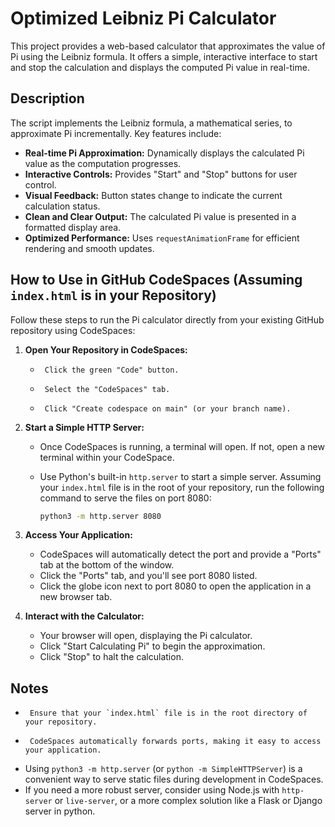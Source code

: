 # Optimized Leibniz Pi Calculator

This project provides a web-based calculator that approximates the value of Pi using the Leibniz formula. It offers a simple, interactive interface to start and stop the calculation and displays the computed Pi value in real-time.

## Description

The script implements the Leibniz formula, a mathematical series, to approximate Pi incrementally. Key features include:

-   **Real-time Pi Approximation:** Dynamically displays the calculated Pi value as the computation progresses.
-   **Interactive Controls:** Provides "Start" and "Stop" buttons for user control.
-   **Visual Feedback:** Button states change to indicate the current calculation status.
-   **Clean and Clear Output:** The calculated Pi value is presented in a formatted display area.
-   **Optimized Performance:** Uses `requestAnimationFrame` for efficient rendering and smooth updates.

## How to Use in GitHub CodeSpaces (Assuming `index.html` is in your Repository)

Follow these steps to run the Pi calculator directly from your existing GitHub repository using CodeSpaces:

1.  **Open Your Repository in CodeSpaces:**
    -      Click the green "Code" button.
    -      Select the "CodeSpaces" tab.
    -      Click "Create codespace on main" (or your branch name).

2.  **Start a Simple HTTP Server:**
    -   Once CodeSpaces is running, a terminal will open. If not, open a new terminal within your CodeSpace.
    -   Use Python's built-in `http.server` to start a simple server. Assuming your `index.html` file is in the root of your repository, run the following command to serve the files on port 8080:

        ```bash
        python3 -m http.server 8080
        ```
       
3.  **Access Your Application:**
    -   CodeSpaces will automatically detect the port and provide a "Ports" tab at the bottom of the window.
    -   Click the "Ports" tab, and you'll see port 8080 listed.
    -   Click the globe icon next to port 8080 to open the application in a new browser tab.

4.  **Interact with the Calculator:**
    -   Your browser will open, displaying the Pi calculator.
    -   Click "Start Calculating Pi" to begin the approximation.
    -   Click "Stop" to halt the calculation.

## Notes

-      Ensure that your `index.html` file is in the root directory of your repository.
-      CodeSpaces automatically forwards ports, making it easy to access your application.
-   Using `python3 -m http.server` (or `python -m SimpleHTTPServer`) is a convenient way to serve static files during development in CodeSpaces.
-   If you need a more robust server, consider using Node.js with `http-server` or `live-server`, or a more complex solution like a Flask or Django server in python.
